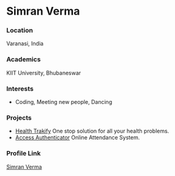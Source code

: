 # Simran Verma

### Location

Varanasi, India

### Academics

KIIT University, Bhubaneswar

### Interests

- Coding, Meeting new people, Dancing

### Projects

- [Health Trakify](https://github.com/Simranverma123/HackBMU5.0_Tech-Phantom) One stop solution for all your health problems.
- [Access Authenticator](https://github.com/Simranverma123/Access-Authenticator-Attendance-System) Online Attendance System.

### Profile Link

[Simran Verma](https://github.com/Simranverma123)
